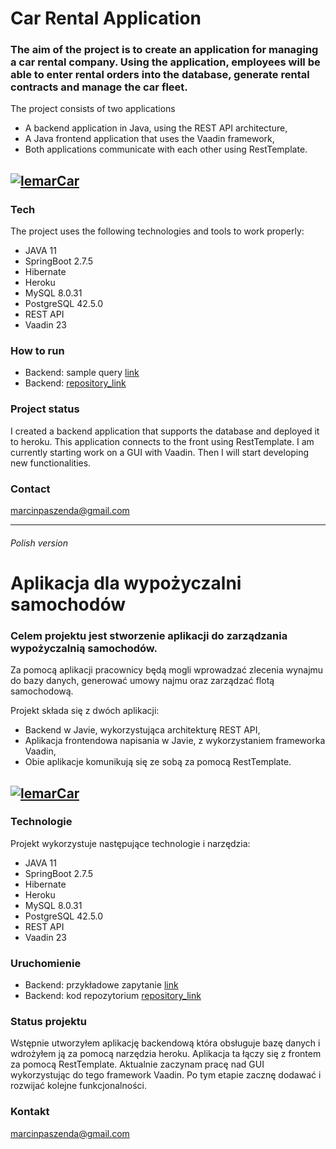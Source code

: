 # Car Rental Application

### The aim of the project is to create an application for managing a car rental company. Using the application, employees will be able to enter rental orders into the database, generate rental contracts and manage the car fleet.

The project consists of two applications
- A backend application in Java, using the REST API architecture,
- A Java frontend application that uses the Vaadin framework,
- Both applications communicate with each other using RestTemplate.

[![lemarCar](https://scontent-waw1-1.xx.fbcdn.net/v/t39.30808-6/304075079_501262355335563_5869184889274694793_n.png?_nc_cat=105&ccb=1-7&_nc_sid=09cbfe&_nc_ohc=UnsIXi9KXCMAX8wrXYc&_nc_ht=scontent-waw1-1.xx&oh=00_AfDzfznf_08yBKoLGQ6WMRNmrbX-mfYe49qs5MdNbZMapA&oe=63695481)](http://www.lemarcar.pl/)
---

### Tech 

The project uses the following technologies and tools to work properly:
- JAVA 11
- SpringBoot 2.7.5
- Hibernate
- Heroku
- MySQL 8.0.31
- PostgreSQL 42.5.0
- REST API
- Vaadin 23

### How to run

- Backend: sample query [link]
- Backend: [repository_link]

### Project status

I created a backend application that supports the database and deployed it to heroku. 
This application connects to the front using RestTemplate. I am currently starting work on a GUI with Vaadin. 
Then I will start developing new functionalities.


### Contact

marcinpaszenda@gmail.com




***
###### Polish version





# Aplikacja dla wypożyczalni samochodów

### Celem projektu jest stworzenie aplikacji do zarządzania wypożyczalnią samochodów.
Za pomocą aplikacji pracownicy będą mogli wprowadzać zlecenia wynajmu do bazy danych, generować umowy najmu oraz zarządzać flotą samochodową.

Projekt składa się z dwóch aplikacji:
- Backend w Javie, wykorzystująca architekturę REST API,
- Aplikacja frontendowa napisania w Javie, z wykorzystaniem frameworka Vaadin,
- Obie aplikacje komunikują się ze sobą za pomocą RestTemplate.

[![lemarCar](https://scontent-waw1-1.xx.fbcdn.net/v/t39.30808-6/304075079_501262355335563_5869184889274694793_n.png?_nc_cat=105&ccb=1-7&_nc_sid=09cbfe&_nc_ohc=UnsIXi9KXCMAX8wrXYc&_nc_ht=scontent-waw1-1.xx&oh=00_AfDzfznf_08yBKoLGQ6WMRNmrbX-mfYe49qs5MdNbZMapA&oe=63695481)](http://www.lemarcar.pl/)
---

### Technologie 

Projekt wykorzystuje następujące technologie i narzędzia:
- JAVA 11
- SpringBoot 2.7.5
- Hibernate
- Heroku
- MySQL 8.0.31
- PostgreSQL 42.5.0
- REST API
- Vaadin 23

### Uruchomienie

- Backend: przykładowe zapytanie [link]
- Backend: kod repozytorium [repository_link]

### Status projektu

Wstępnie utworzyłem aplikację backendową która obsługuje bazę danych i wdrożyłem ją za pomocą narzędzia heroku. 
Aplikacja ta łączy się z frontem za pomocą RestTemplate. Aktualnie zaczynam pracę nad GUI wykorzystując do tego framework Vaadin. 
Po tym etapie zacznę dodawać i rozwijać kolejne funkcjonalności.


### Kontakt

marcinpaszenda@gmail.com

[link]:<https://car-rental-lemarcar.herokuapp.com/v1/carRents>
[repository_link]:<https://github.com/marcinpaszenda/Car-Rental>
